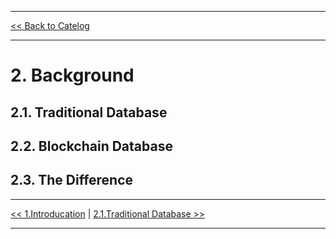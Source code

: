 ***

[<< Back to Catelog](0.Catalog.md)

*** 

# 2. Background
## 2.1. Traditional Database 
## 2.2. Blockchain Database
## 2.3. The Difference


***

[<< 1.Introducation](1.Introduction.md) | [2.1.Traditional Database >>](2.1.Traditional_Database.md)

***

